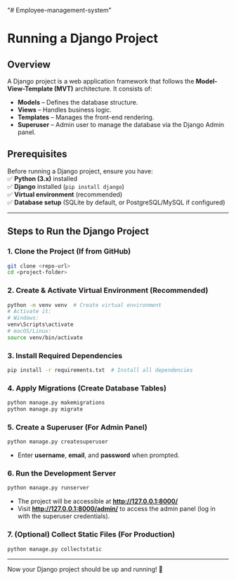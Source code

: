 "# Employee-management-system" 
# **Running a Django Project**

## **Overview**  
A Django project is a web application framework that follows the **Model-View-Template (MVT)** architecture. It consists of:  
- **Models** – Defines the database structure.  
- **Views** – Handles business logic.  
- **Templates** – Manages the front-end rendering.  
- **Superuser** – Admin user to manage the database via the Django Admin panel.  

## **Prerequisites**  
Before running a Django project, ensure you have:  
✅ **Python (3.x)** installed  
✅ **Django** installed (`pip install django`)  
✅ **Virtual environment** (recommended)  
✅ **Database setup** (SQLite by default, or PostgreSQL/MySQL if configured)  

---

## **Steps to Run the Django Project**  

### **1. Clone the Project (If from GitHub)**  
```sh
git clone <repo-url>
cd <project-folder>
```

### **2. Create & Activate Virtual Environment (Recommended)**  
```sh
python -m venv venv  # Create virtual environment
# Activate it:
# Windows:
venv\Scripts\activate
# macOS/Linux:
source venv/bin/activate
```

### **3. Install Required Dependencies**  
```sh
pip install -r requirements.txt  # Install all dependencies
```

### **4. Apply Migrations (Create Database Tables)**  
```sh
python manage.py makemigrations
python manage.py migrate
```

### **5. Create a Superuser (For Admin Panel)**  
```sh
python manage.py createsuperuser
```
- Enter **username**, **email**, and **password** when prompted.

### **6. Run the Development Server**  
```sh
python manage.py runserver
```
- The project will be accessible at **http://127.0.0.1:8000/**  
- Visit **http://127.0.0.1:8000/admin/** to access the admin panel (log in with the superuser credentials).  

### **7. (Optional) Collect Static Files (For Production)**  
```sh
python manage.py collectstatic
```

---

Now your Django project should be up and running! 🚀

